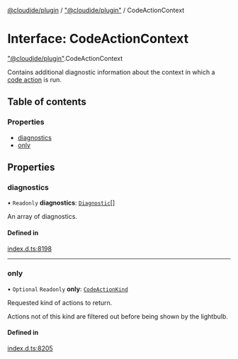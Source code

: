 [@cloudide/plugin](../README.md) / ["@cloudide/plugin"](../modules/_cloudide_plugin_.md) / CodeActionContext

# Interface: CodeActionContext

["@cloudide/plugin"](../modules/_cloudide_plugin_.md).CodeActionContext

Contains additional diagnostic information about the context in which
a [code action](#CodeActionProvider.provideCodeActions) is run.

## Table of contents

### Properties

- [diagnostics](cloudide_plugin_.CodeActionContext.md#diagnostics)
- [only](cloudide_plugin_.CodeActionContext.md#only)

## Properties

### diagnostics

• `Readonly` **diagnostics**: [`Diagnostic`](../classes/cloudide_plugin_.Diagnostic.md)[]

An array of diagnostics.

#### Defined in

[index.d.ts:8198](https://github.com/shuyaqian/cloudide-plugin-api/blob/26b31b9/index.d.ts#L8198)

___

### only

• `Optional` `Readonly` **only**: [`CodeActionKind`](../classes/cloudide_plugin_.CodeActionKind.md)

Requested kind of actions to return.

Actions not of this kind are filtered out before being shown by the lightbulb.

#### Defined in

[index.d.ts:8205](https://github.com/shuyaqian/cloudide-plugin-api/blob/26b31b9/index.d.ts#L8205)
